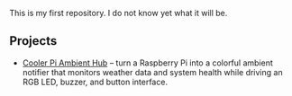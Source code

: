 This is my first repository. I do not know yet what it will be.

## Projects

- [Cooler Pi Ambient Hub](cooler_pi/README.md) – turn a Raspberry Pi into a
  colorful ambient notifier that monitors weather data and system health while
  driving an RGB LED, buzzer, and button interface.
